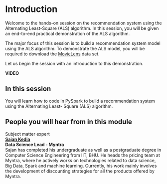 # Introduction

Welcome to the hands-on session on the recommendation system using the Alternating Least-Square (ALS) algorithm. In this session, you will be given an end-to-end practical demonstration of the ALS algorithm.

The major focus of this session is to build a recommendation system model using the ALS algorithm. To demonstrate the ALS model, you will be required to download the [MovieLens](https://grouplens.org/datasets/movielens/) data set.

Let us begin the session with an introduction to this demonstration.

**VIDEO**

## In this session

You will learn how to code in PySpark to build a recommendation system using the Alternating Least- Square (ALS) algorithm.

## People you will hear from in this module

Subject matter expert  
**[Sajan Kedia](https://in.linkedin.com/in/sajan-kedia-b06a6821)**  
**Data Science Lead - Myntra**  
Sajan has completed his undergraduate as well as a postgraduate degree in Computer Science Engineering from IIT, BHU. He heads the pricing team at Myntra, where he actively works on technologies related to data science, Big Data, Spark and machine learning. Currently, his work mainly involves the development of discounting strategies for all the products offered by Myntra.
